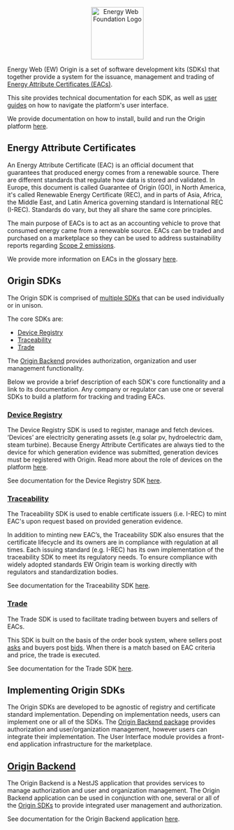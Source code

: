 <p align="center">
  <a href="https://www.energyweb.org" target="blank"><img src="./images/ew_origin.png" width="120" alt="Energy Web Foundation Logo" /></a>
</p>

Energy Web (EW) Origin is a set of software development kits (SDKs) that together provide a system for the issuance, management and trading of [Energy Attribute Certificates (EACs)](./user-guide-glossary.md#energy-attribute-certificate). 


This site provides technical documentation for each SDK, as well as [user guides](./user-guides.md) on how to navigate the platform's user interface.   

We provide documentation on how to install, build and run the Origin platform [here](getting-started.md). 

## Energy Attribute Certificates

An Energy Attribute Certificate (EAC) is an official document that guarantees that produced energy comes from a renewable source. There are different standards that regulate how data is stored and validated. In Europe, this document is called Guarantee of Origin (GO), in North America, it's called Renewable Energy Certificate (REC), and in parts of Asia, Africa, the Middle East, and Latin America governing standard is International REC (I-REC). Standards do vary, but they all share the same core principles.

The main purpose of EACs is to act as an accounting vehicle to prove that consumed energy came from a renewable source. EACs can be traded and purchased on a marketplace so they can be used to address sustainability reports regarding [Scope 2 emissions](https://ghgprotocol.org/scope_2_guidance).


We provide more information on EACs in the glossary [here](./user-guide-glossary.md#energy-attribute-certificate). 

## Origin SDKs

The Origin SDK is comprised of [multiple SDKs](./packages.md) that can be used individually or in unison.  

The core SDKs are: 
+ [Device Registry](./device-registry.md)
+ [Traceability](./traceability.md) 
+ [Trade](./trade.md)  

The [Origin Backend](#origin-backend) provides authorization, organization and user management functionality. 

Below we provide a brief description of each SDK's core functionality and a link to its documentation. Any company or regulator can use one or several SDKs to build a platform for tracking and trading EACs.

### [Device Registry](./device-registry.md)

The Device Registry SDK is used to register, manage and fetch devices. ‘Devices’ are electricity generating assets (e.g solar pv, hydroelectric dam, steam turbine). Because Energy Attribute Certificates are always tied to the device for which generation evidence was submitted, generation devices must be registered with Origin. Read more about the role of devices on the platform [here](./user-guide-reg-onboarding.md#devices).

See documentation for the Device Registry SDK [here](./device-registry.md). 

### [Traceability](./traceability.md)

The Traceability SDK is used to enable certificate issuers (i.e. I-REC) to mint EAC's upon request based on provided generation evidence.  

In addition to minting new EAC’s, the Traceability SDK also ensures that the certificate lifecycle and its owners are in compliance with  regulation at all times. Each issuing standard (e.g. I-REC) has its own implementation of the traceability SDK to meet its regulatory needs. To ensure compliance with widely adopted standards EW Origin team is working directly with regulators and standardization bodies.  

See documentation for the Traceability SDK [here](./traceability.md). 

### [Trade](./trade.md)

The Trade SDK is used to facilitate trading between buyers and sellers of EACs.   

This SDK is built on the basis of the order book system, where sellers post [asks](./user-guide-glossary.md#ask) and buyers post [bids](./user-guide-glossary.md#bid). When there is a match based on EAC criteria and price, the trade is executed. 

See documentation for the Trade SDK [here](./trade.md). 

## Implementing Origin SDKs
The Origin SDKs are developed to be agnostic of registry and certificate standard implementation. Depending on implementation needs, users can implement one or all of the SDKs. The [Origin Backend package](#origin-backend) provides authorization and user/organization management, however users can integrate their implementation. The User Interface module provides a front-end application infrastructure for the marketplace. 

## [Origin Backend](./backend.md)
The Origin Backend is a NestJS application that provides services to manage authorization and user and organization management. The Origin Backend application can be used in conjunction with one, several or all of the [Origin SDKs](#origin-sdks) to provide integrated user management and authorization. 

See documentation for the Origin Backend application [here](./backend.md). 



